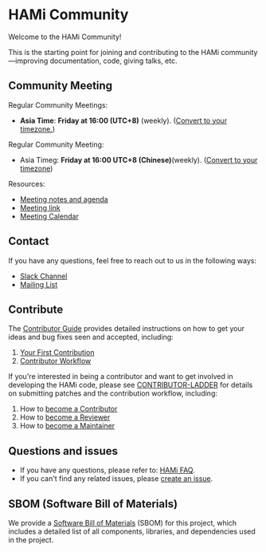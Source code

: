 # HAMi Community

Welcome to the HAMi Community!

This is the starting point for joining and contributing to the HAMi community—improving documentation, code, giving talks, etc.

## Community Meeting

Regular Community Meetings:
- **Asia Time**: **Friday at 16:00 (UTC+8)** (weekly).
  ([Convert to your timezone.](https://www.thetimezoneconverter.com/?t=14%3A30&tz=GMT%2B8&))

Regular Community Meeting:
- Asia Timeg: **Friday at 16:00 UTC+8 (Chinese)**(weekly).
  ([Convert to your timezone](https://www.thetimezoneconverter.com/?t=14%3A30&tz=GMT%2B8&))

Resources:
- [Meeting notes and agenda](https://docs.google.com/document/d/1YC6hco03_oXbF9IOUPJ29VWEddmITIKIfSmBX8JtGBw/edit#heading=h.g61sgp7w0d0c)
- [Meeting link](https://meeting.tencent.com/dm/Ntiwq1BICD1P)
- [Meeting Calendar](https://calendar.google.com/calendar/embed?src=hami@project-hami.com)

## Contact

If you have any questions, feel free to reach out to us in the following ways:

- [Slack Channel](https://cloud-native.slack.com/archives/C07T10BU4R2)
- [Mailing List](https://groups.google.com/forum/#!forum/hami-project)

## Contribute

The [Contributor Guide](./contributing.md) provides detailed instructions on how to get your ideas and bug fixes seen and accepted, including:

1. [Your First Contribution](./contributing.md#your-first-contribution)
2. [Contributor Workflow](./contributing.md#contributor-workflow)


If you're interested in being a contributor and want to get involved in developing the HAMi code, please see [CONTRIBUTOR-LADDER](./CONTRIBUTOR-LADDER.md#contributor) for details on submitting patches and the contribution workflow, including:

1. How to [become a Contributor](./CONTRIBUTOR-LADDER.md#contributor)
2. How to [become a Reviewer](./CONTRIBUTOR-LADDER.md#reviewer)
3. How to [become a Maintainer](./CONTRIBUTOR-LADDER.md#maintainer)

## Questions and issues

- If you have any questions, please refer to: [HAMi FAQ](https://github.com/Project-HAMi/HAMi/issues/646). 
- If you can't find any related issues, please [create an issue](https://github.com/Project-HAMi/HAMi/issues/new).

## SBOM (Software Bill of Materials)

We provide a [Software Bill of Materials](./sbom.md) (SBOM) for this project, which includes a detailed list of all components, libraries, and dependencies used in the project.
